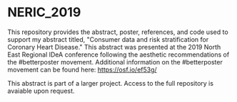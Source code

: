 # NERIC_2019

This repository provides the abstract, poster, references, and code used to support my abstract titled, "Consumer data and risk stratification for Coronary Heart Disease." This abstract was presented at the 2019 North East Regional IDeA conference following the aesthetic recommendations of the #betterposter movement. Additional information on the #betterposter movement can be found here: https://osf.io/ef53g/  

This abstract is part of a larger project. Access to the full repository is avaiable upon request. 
